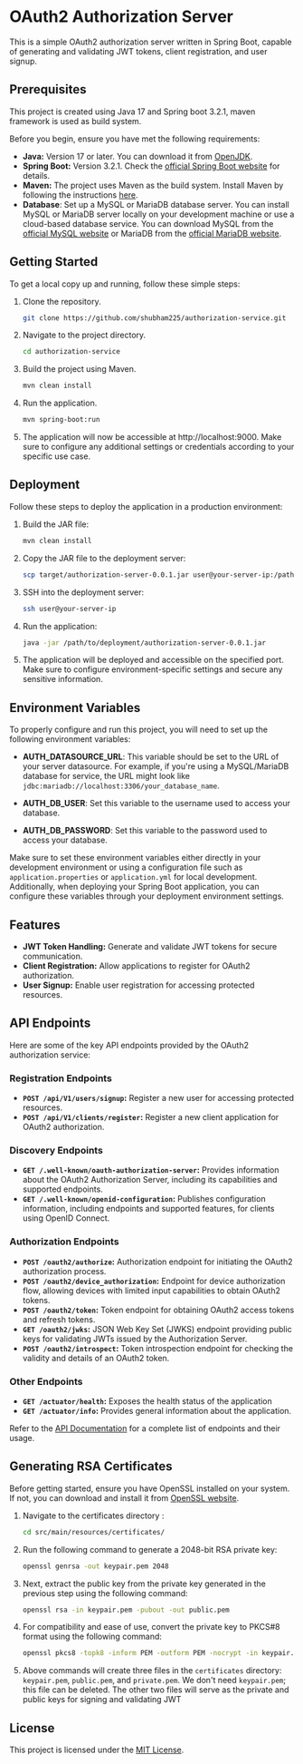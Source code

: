 # OAuth2 Authorization Server
This is a simple OAuth2 authorization server written in Spring Boot, capable of generating and validating JWT tokens, client registration, and user signup.

## Prerequisites
This project is created using Java 17 and Spring boot 3.2.1, maven framework is used as build system.

Before you begin, ensure you have met the following requirements:

- **Java:** Version 17 or later. You can download it from [OpenJDK](https://openjdk.java.net/).
- **Spring Boot:** Version 3.2.1. Check the [official Spring Boot website](https://spring.io/projects/spring-boot) for details.
- **Maven:** The project uses Maven as the build system. Install Maven by following the instructions [here](https://maven.apache.org/install.html).
- **Database**: Set up a MySQL or MariaDB database server. You can install MySQL or MariaDB server locally on your development machine or use a cloud-based database service. You can download MySQL from the [official MySQL website](https://dev.mysql.com/downloads/) or MariaDB from the [official MariaDB website](https://mariadb.org/download/).

## Getting Started

To get a local copy up and running, follow these simple steps:

1. Clone the repository.
   ```bash
   git clone https://github.com/shubham225/authorization-service.git
2. Navigate to the project directory.
    ```bash
   cd authorization-service
3. Build the project using Maven.
    ```bash
   mvn clean install
4. Run the application.
    ```bash
   mvn spring-boot:run
5. The application will now be accessible at http://localhost:9000. Make sure to configure any additional settings or credentials according to your specific use case.

## Deployment

Follow these steps to deploy the application in a production environment:

1. Build the JAR file:
   ```bash
   mvn clean install
2. Copy the JAR file to the deployment server:
    ```bash
   scp target/authorization-server-0.0.1.jar user@your-server-ip:/path/to/deployment/
3. SSH into the deployment server:
    ```bash
   ssh user@your-server-ip
4. Run the application:
    ```bash
   java -jar /path/to/deployment/authorization-server-0.0.1.jar
5. The application will be deployed and accessible on the specified port. Make sure to configure environment-specific settings and secure any sensitive information.

## Environment Variables

To properly configure and run this project, you will need to set up the following environment variables:

- **AUTH_DATASOURCE_URL**: This variable should be set to the URL of your server datasource. For example, if you're using a MySQL/MariaDB database for service, the URL might look like `jdbc:mariadb://localhost:3306/your_database_name`.

- **AUTH_DB_USER**: Set this variable to the username used to access your database.

- **AUTH_DB_PASSWORD**: Set this variable to the password used to access your database.

Make sure to set these environment variables either directly in your development environment or using a configuration file such as `application.properties` or `application.yml` for local development. Additionally, when deploying your Spring Boot application, you can configure these variables through your deployment environment settings.

## Features

- **JWT Token Handling:** Generate and validate JWT tokens for secure communication.
- **Client Registration:** Allow applications to register for OAuth2 authorization.
- **User Signup:** Enable user registration for accessing protected resources.

## API Endpoints

Here are some of the key API endpoints provided by the OAuth2 authorization service:
### Registration Endpoints
- **`POST /api/V1/users/signup`:** Register a new user for accessing protected resources.
- **`POST /api/V1/clients/register`:** Register a new client application for OAuth2 authorization.

### Discovery Endpoints
- **`GET /.well-known/oauth-authorization-server`:** Provides information about the OAuth2 Authorization Server, including its capabilities and supported endpoints.
- **`GET /.well-known/openid-configuration`:** Publishes configuration information, including endpoints and supported features, for clients using OpenID Connect.

### Authorization Endpoints
- **`POST /oauth2/authorize`:** Authorization endpoint for initiating the OAuth2 authorization process.
- **`POST /oauth2/device_authorization`:** Endpoint for device authorization flow, allowing devices with limited input capabilities to obtain OAuth2 tokens.
- **`POST /oauth2/token`:** Token endpoint for obtaining OAuth2 access tokens and refresh tokens.
- **`GET /oauth2/jwks`:** JSON Web Key Set (JWKS) endpoint providing public keys for validating JWTs issued by the Authorization Server.
- **`POST /oauth2/introspect`:** Token introspection endpoint for checking the validity and details of an OAuth2 token.

### Other Endpoints
- **`GET /actuator/health`:** Exposes the health status of the application
- **`GET /actuator/info`:** Provides general information about the application.

Refer to the [API Documentation](./docs/DOCUMENTATION.md) for a complete list of endpoints and their usage. 

## Generating RSA Certificates
Before getting started, ensure you have OpenSSL installed on your system. If not, you can download and install it from [OpenSSL website](https://www.openssl.org/).
1. Navigate to the certificates directory :
   ```bash
   cd src/main/resources/certificates/
2. Run the following command to generate a 2048-bit RSA private key:
   ```bash
   openssl genrsa -out keypair.pem 2048
3. Next, extract the public key from the private key generated in the previous step using the following command:
    ```bash
   openssl rsa -in keypair.pem -pubout -out public.pem

4. For compatibility and ease of use, convert the private key to PKCS#8 format using the following command:
    ```bash
   openssl pkcs8 -topk8 -inform PEM -outform PEM -nocrypt -in keypair.pem -out private.pem

5. Above commands will create three files in the `certificates` directory: `keypair.pem`, `public.pem`, and `private.pem`. We don't need `keypair.pem`; this file can be deleted. The other two files will serve as the private and public keys for signing and validating JWT

## License

This project is licensed under the [MIT License](LICENSE.md).